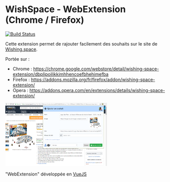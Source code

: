 # WishSpace - WebExtension (Chrome / Firefox)

[![Build Status](https://travis-ci.org/achorein/wishspace-webextension.svg?branch=master)](https://travis-ci.org/achorein/wishspace-webextension)

Cette extension permet de rajouter facilement des souhaits sur le site de [Wishing.space](https://www.wishing.space).

Portée sur :
* Chrome : https://chrome.google.com/webstore/detail/wishing-space-extension/dbplipoilikkimhhencoefbhehimefba
* Firefox : https://addons.mozilla.org/fr/firefox/addon/wishing-space-extension/ 
* Opera : https://addons.opera.com/en/extensions/details/wishing-space-extension/

<img src="public/img/whishing.space-chrome-extension.png" height="200">

"WebExtension" développée en [VueJS](https://vuejs.org/)
